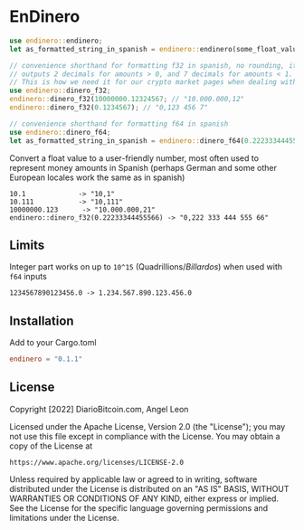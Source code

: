 # EnDinero

```rust
use endinero::endinero;
let as_formatted_string_in_spanish = endinero::endinero(some_float_value, max_decimals, '.', ',', ' ');
```

```rust
// convenience shorthand for formatting f32 in spanish, no rounding, it will truncate the decimals we don't want
// outputs 2 decimals for amounts > 0, and 7 decimals for amounts < 1.
// This is how we need it for our crypto market pages when dealing with some crapcoins that trade in very small amounts
use endinero::dinero_f32;
endinero::dinero_f32(10000000.12324567; // "10.000.000,12"
endinero::dinero_f32(0.1234567); // "0,123 456 7"
```

```rust
// convenience shorthand for formatting f64 in spanish
use endinero::dinero_f64;
let as_formatted_string_in_spanish = endinero::dinero_f64(0.22233344455566); // "0,222 333 444 555 66"
```

Convert a float value to a user-friendly number, most often used to represent money amounts in Spanish (perhaps German and some other European locales work the same as in spanish)

```
10.1             -> "10,1"
10.111           -> "10,111"
10000000.123      -> "10.000.000,21"
endinero::dinero_f32(0.22233344455566) -> "0,222 333 444 555 66"
```

## Limits

Integer part works on up to `10^15` (Quadrillions/_Billardos_) when used with `f64` inputs 

`1234567890123456.0 -> 1.234.567.890.123.456.0`

## Installation

Add to your Cargo.toml
```toml
endinero = "0.1.1"
```

## License
Copyright [2022] DiarioBitcoin.com, Angel Leon

Licensed under the Apache License, Version 2.0 (the "License");
you may not use this file except in compliance with the License.
You may obtain a copy of the License at

    https://www.apache.org/licenses/LICENSE-2.0

Unless required by applicable law or agreed to in writing, software
distributed under the License is distributed on an "AS IS" BASIS,
WITHOUT WARRANTIES OR CONDITIONS OF ANY KIND, either express or implied.
See the License for the specific language governing permissions and
limitations under the License.
